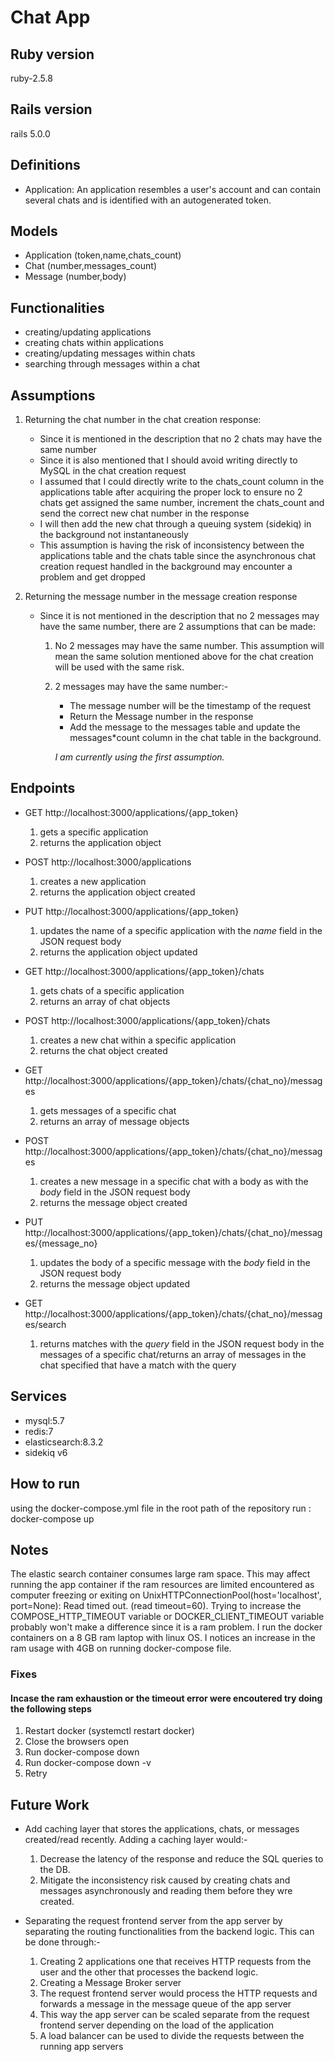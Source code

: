 # Chat App

## Ruby version

ruby-2.5.8

## Rails version

rails 5.0.0

## Definitions

- Application: An application resembles a user's account and can contain several chats and is identified with an autogenerated token.

## Models

- Application (token,name,chats_count)
- Chat (number,messages_count)
- Message (number,body)

## Functionalities

- creating/updating applications
- creating chats within applications
- creating/updating messages within chats
- searching through messages within a chat

## Assumptions

1. Returning the chat number in the chat creation response:

   - Since it is mentioned in the description that no 2 chats may have the same number
   - Since it is also mentioned that I should avoid writing directly to MySQL in the chat creation request
   - I assumed that I could directly write to the chats_count column in the applications table after acquiring the proper lock to ensure no 2 chats get assigned the same number, increment the chats_count and send the correct new chat number in the response
   - I will then add the new chat through a queuing system (sidekiq) in the background not instantaneously
   - This assumption is having the risk of inconsistency between the applications table and the chats table since the asynchronous chat creation request handled in the background may encounter a problem and get dropped

2. Returning the message number in the message creation response

   - Since it is not mentioned in the description that no 2 messages may have the same number, there are 2 assumptions that can be made:

     1. No 2 messages may have the same number. This assumption will mean the same solution mentioned above for the chat creation will be used with the same risk.
     2. 2 messages may have the same number:-

        - The message number will be the timestamp of the request
        - Return the Message number in the response
        - Add the message to the messages table and update the messages\*count column in the chat table in the background.

        _I am currently using the first assumption._

## Endpoints

- GET http://localhost:3000/applications/{app_token}
  1. gets a specific application
  2. returns the application object
- POST http://localhost:3000/applications
  1. creates a new application
  2. returns the application object created
- PUT http://localhost:3000/applications/{app_token}

  1. updates the name of a specific application with the _name_ field in the JSON request body
  2. returns the application object updated

- GET http://localhost:3000/applications/{app_token}/chats
  1. gets chats of a specific application
  2. returns an array of chat objects
- POST http://localhost:3000/applications/{app_token}/chats

  1. creates a new chat within a specific application
  2. returns the chat object created

- GET http://localhost:3000/applications/{app_token}/chats/{chat_no}/messages
  1. gets messages of a specific chat
  2. returns an array of message objects
- POST http://localhost:3000/applications/{app_token}/chats/{chat_no}/messages
  1. creates a new message in a specific chat with a body as with the _body_ field in the JSON request body
  2. returns the message object created
- PUT http://localhost:3000/applications/{app_token}/chats/{chat_no}/messages/{message_no}

  1. updates the body of a specific message with the _body_ field in the JSON request body
  2. returns the message object updated

- GET http://localhost:3000/applications/{app_token}/chats/{chat_no}/messages/search
  1. returns matches with the _query_ field in the JSON request body in the messages of a specific chat/returns an array of messages in the chat specified that have a match with the query

## Services

- mysql:5.7
- redis:7
- elasticsearch:8.3.2
- sidekiq v6

## How to run

using the docker-compose.yml file in the root path of the repository run : docker-compose up

## Notes

The elastic search container consumes large ram space. This may affect running the app container if the ram resources are limited encountered as computer freezing or exiting on UnixHTTPConnectionPool(host='localhost', port=None): Read timed out. (read timeout=60).
Trying to increase the COMPOSE_HTTP_TIMEOUT variable or DOCKER_CLIENT_TIMEOUT variable probably won't make a difference since it is a ram problem.
I run the docker containers on a 8 GB ram laptop with linux OS. I notices an increase in the ram usage with 4GB on running docker-compose file.

### Fixes

#### Incase the ram exhaustion or the timeout error were encoutered try doing the following steps

1. Restart docker (systemctl restart docker)
2. Close the browsers open
3. Run docker-compose down
4. Run docker-compose down -v
5. Retry

## Future Work

- Add caching layer that stores the applications, chats, or messages created/read recently. Adding a caching layer would:-

  1. Decrease the latency of the response and reduce the SQL queries to the DB.
  2. Mitigate the inconsistency risk caused by creating chats and messages asynchronously and reading them before they wre created.

- Separating the request frontend server from the app server by separating the routing functionalities from the backend logic. This can be done through:-
  1. Creating 2 applications one that receives HTTP requests from the user and the other that processes the backend logic.
  2. Creating a Message Broker server
  3. The request frontend server would process the HTTP requests and forwards a message in the message queue of the app server
  4. This way the app server can be scaled separate from the request frontend server depending on the load of the application
  5. A load balancer can be used to divide the requests between the running app servers
